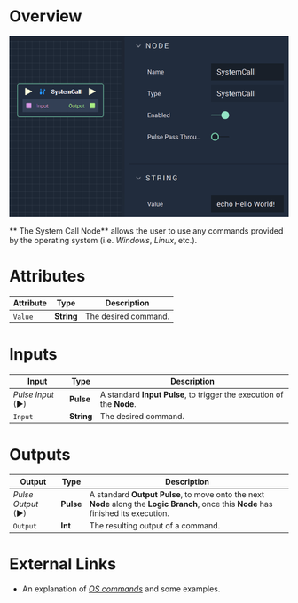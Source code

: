 # Overview

![The System Call Node.](../../.gitbook/assets/systemcall1.png)

** The System Call Node** allows the user to use any commands provided by the operating system (i.e. *Windows*, *Linux*, etc.).

# Attributes

|Attribute|Type|Description|
|---|---|---|
|`Value`|**String**|The desired command.|

# Inputs

|Input|Type|Description|
|---|---|---|
|*Pulse Input* (►)|**Pulse**|A standard **Input Pulse**, to trigger the execution of the **Node**.|
|`Input`|**String**|The desired command.|

# Outputs

|Output|Type|Description|
|---|---|---|
|*Pulse Output* (►)|**Pulse**|A standard **Output Pulse**, to move onto the next **Node** along the **Logic Branch**, once this **Node** has finished its execution.|
|`Output`|**Int**|The resulting output of a command.|

# External Links

* An explanation of [*OS commands*](https://www.tutorialspoint.com/what-are-system-calls-in-operating-system) and some examples.

